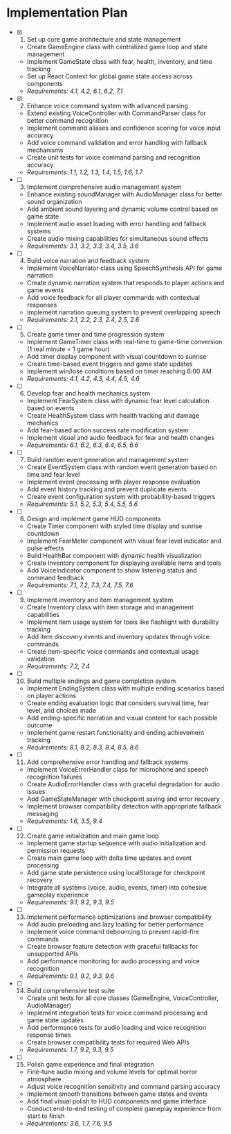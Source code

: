 # Implementation Plan

- [x] 1. Set up core game architecture and state management





  - Create GameEngine class with centralized game loop and state management
  - Implement GameState class with fear, health, inventory, and time tracking
  - Set up React Context for global game state access across components
  - _Requirements: 4.1, 4.2, 6.1, 6.2, 7.1_

- [x] 2. Enhance voice command system with advanced parsing





  - Extend existing VoiceController with CommandParser class for better command recognition
  - Implement command aliases and confidence scoring for voice input accuracy
  - Add voice command validation and error handling with fallback mechanisms
  - Create unit tests for voice command parsing and recognition accuracy
  - _Requirements: 1.1, 1.2, 1.3, 1.4, 1.5, 1.6, 1.7_

- [ ] 3. Implement comprehensive audio management system
  - Enhance existing soundManager with AudioManager class for better sound organization
  - Add ambient sound layering and dynamic volume control based on game state
  - Implement audio asset loading with error handling and fallback systems
  - Create audio mixing capabilities for simultaneous sound effects
  - _Requirements: 3.1, 3.2, 3.3, 3.4, 3.5, 3.6_

- [ ] 4. Build voice narration and feedback system
  - Implement VoiceNarrator class using SpeechSynthesis API for game narration
  - Create dynamic narration system that responds to player actions and game events
  - Add voice feedback for all player commands with contextual responses
  - Implement narration queuing system to prevent overlapping speech
  - _Requirements: 2.1, 2.2, 2.3, 2.4, 2.5, 2.6_

- [ ] 5. Create game timer and time progression system
  - Implement GameTimer class with real-time to game-time conversion (1 real minute = 1 game hour)
  - Add timer display component with visual countdown to sunrise
  - Create time-based event triggers and game state updates
  - Implement win/lose conditions based on timer reaching 6:00 AM
  - _Requirements: 4.1, 4.2, 4.3, 4.4, 4.5, 4.6_

- [ ] 6. Develop fear and health mechanics system
  - Implement FearSystem class with dynamic fear level calculation based on events
  - Create HealthSystem class with health tracking and damage mechanics
  - Add fear-based action success rate modification system
  - Implement visual and audio feedback for fear and health changes
  - _Requirements: 6.1, 6.2, 6.3, 6.4, 6.5, 6.6_

- [ ] 7. Build random event generation and management system
  - Create EventSystem class with random event generation based on time and fear level
  - Implement event processing with player response evaluation
  - Add event history tracking and prevent duplicate events
  - Create event configuration system with probability-based triggers
  - _Requirements: 5.1, 5.2, 5.3, 5.4, 5.5, 5.6_

- [ ] 8. Design and implement game HUD components
  - Create Timer component with styled time display and sunrise countdown
  - Implement FearMeter component with visual fear level indicator and pulse effects
  - Build HealthBar component with dynamic health visualization
  - Create Inventory component for displaying available items and tools
  - Add VoiceIndicator component to show listening status and command feedback
  - _Requirements: 7.1, 7.2, 7.3, 7.4, 7.5, 7.6_

- [ ] 9. Implement inventory and item management system
  - Create Inventory class with item storage and management capabilities
  - Implement item usage system for tools like flashlight with durability tracking
  - Add item discovery events and inventory updates through voice commands
  - Create item-specific voice commands and contextual usage validation
  - _Requirements: 7.2, 7.4_

- [ ] 10. Build multiple endings and game completion system
  - Implement EndingSystem class with multiple ending scenarios based on player actions
  - Create ending evaluation logic that considers survival time, fear level, and choices made
  - Add ending-specific narration and visual content for each possible outcome
  - Implement game restart functionality and ending achievement tracking
  - _Requirements: 8.1, 8.2, 8.3, 8.4, 8.5, 8.6_

- [ ] 11. Add comprehensive error handling and fallback systems
  - Implement VoiceErrorHandler class for microphone and speech recognition failures
  - Create AudioErrorHandler class with graceful degradation for audio issues
  - Add GameStateManager with checkpoint saving and error recovery
  - Implement browser compatibility detection with appropriate fallback messaging
  - _Requirements: 1.6, 3.5, 9.4_

- [ ] 12. Create game initialization and main game loop
  - Implement game startup sequence with audio initialization and permission requests
  - Create main game loop with delta time updates and event processing
  - Add game state persistence using localStorage for checkpoint recovery
  - Integrate all systems (voice, audio, events, timer) into cohesive gameplay experience
  - _Requirements: 9.1, 9.2, 9.3, 9.5_

- [ ] 13. Implement performance optimizations and browser compatibility
  - Add audio preloading and lazy loading for better performance
  - Implement voice command debouncing to prevent rapid-fire commands
  - Create browser feature detection with graceful fallbacks for unsupported APIs
  - Add performance monitoring for audio processing and voice recognition
  - _Requirements: 9.1, 9.2, 9.3, 9.6_

- [ ] 14. Build comprehensive test suite
  - Create unit tests for all core classes (GameEngine, VoiceController, AudioManager)
  - Implement integration tests for voice command processing and game state updates
  - Add performance tests for audio loading and voice recognition response times
  - Create browser compatibility tests for required Web APIs
  - _Requirements: 1.7, 9.2, 9.3, 9.5_

- [ ] 15. Polish game experience and final integration
  - Fine-tune audio mixing and volume levels for optimal horror atmosphere
  - Adjust voice recognition sensitivity and command parsing accuracy
  - Implement smooth transitions between game states and events
  - Add final visual polish to HUD components and game interface
  - Conduct end-to-end testing of complete gameplay experience from start to finish
  - _Requirements: 3.6, 1.7, 7.6, 9.5_